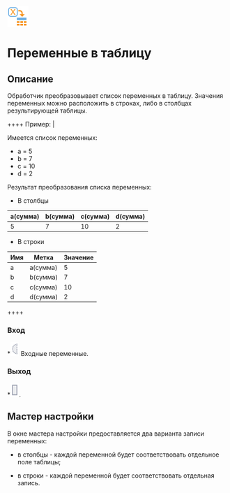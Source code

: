 ![ ](/media/app/processors/process_default-41.svg)
# Переменные в таблицу

## Описание

Обработчик преобразовывает список переменных в таблицу. Значения переменных можно расположить в строках, либо в столбцах результирующей таблицы. 

++++ Пример: |

Имеется список переменных: 

* a = 5 
* b = 7 
* c = 10 
* d = 2

Результат преобразования списка переменных:

* В столбцы

 | a(сумма) | b(сумма) | c(сумма) | d(сумма) | 
 | ------------- | ------------- | ------------- | ------------- | 
 | 5             | 7             | 10            | 2             | 


* В строки 

 | Имя | Метка    | Значение | 
 | ------ | ----------    | ---------------- | 
 | a      | a(сумма) | 5                | 
 | b      | b(сумма) | 7                | 
 | c      | c(сумма) | 10               | 
 | d      | d(сумма) | 2                | 

++++

### Вход

   *![](/media/app/icons/ports/optional_input_variable_inactive.svg) Входные переменные. 
### Выход

   *![](/media/app/icons/ports/output_table_inactive.svg).


## Мастер настройки

В окне мастера настройки предоставляется два варианта записи переменных:


*  в столбцы - каждой переменной будет соответствовать отдельное поле таблицы;

*  в строки - каждой переменной будет соответствовать отдельная запись.





